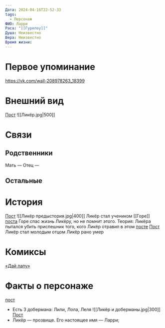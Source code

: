 ```yaml
---
Дата: 2024-04-16T22-52-33
tags:
  - Персонаж
ФИО: Ларри
Раса: "[[Гурелоу]]"
Душа: Неизвестно
Вера: Неизвестно
Время жизни:
---
```

# Первое упоминание
https://vk.com/wall-208978263_18399
# Внешний вид
[Пост](https://vk.com/wall-208978263_18404)
![[Ликёр.jpg|500]]
# Связи
## Родственники
Мать —
Отец — 
## Остальные 

# История
[Пост](https://vk.com/wall-208978263_18399)
![[Ликёр предыстория.jpg|400]]
Ликёр стал учеником [[Горе]]
[поста](https://vk.com/wall-159799193_20792)
Горе спас жизнь Ликёру, но не помнит этого. 
Теория: Ликёра пытался убить приспешник того, кого Ликёр отравил в этом [посте](https://vk.com/wall-208978263_19158)
[Пост](https://vk.com/wall-208978263_19161)
Ликёр стал молодым отцом
Ликёр рано умер
# Комиксы
[«Дай лапу»](https://telegra.ph/Likyor-Daj-lapu-03-22)
# Факты о персонаже
[пост](https://vk.com/wall-208978263_19047)
* Есть 3 добермана: Лили, Лола, Леля
![[Ликёр и доберманы.jpg|300]]
[Пост](https://vk.com/wall-208978263_18399)
* Ликёр — прозвище. Его настоящее имя — Ларри;
